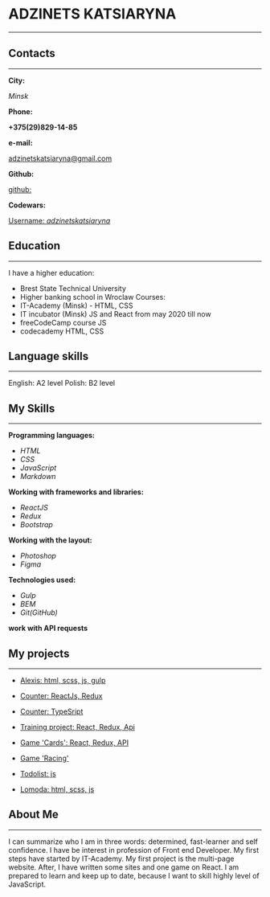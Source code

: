 # ADZINETS KATSIARYNA
****

## Contacts
****

**City:**

*Minsk*

**Phone:**

**+375(29)829-14-85**

**e-mail:**

adzinetskatsiaryna@gmail.com

**Github:**

[github:](https://github.com/adzinetskatsiaryna)

**Codewars:**

[Username: *adzinetskatsiaryna*](https://www.codewars.com/users/adzinetskatsiaryna)

## Education
****

I have a higher education: 
 - Brest State Technical University
 - Higher banking school in Wroclaw
Сourses:
 - IT-Academy (Minsk) - HTML, CSS 
 - IT incubator (Minsk) JS and React from may 2020 till now
 - freeCodeCamp course JS
 - codecademy HTML, CSS

## Language skills
****

English: A2 level
Polish: B2 level

## My Skills
****

**Programming languages:**
 - *HTML*
 - *CSS*
 - *JavaScript*
 - *Markdown*

**Working with frameworks and libraries:**
 - *ReactJS*
 - *Redux*
 - *Bootstrap*

**Working with the layout:**
 - *Photoshop*
 - *Figma*

**Technologies used:**
 - *Gulp*
 - *BEM*
 - *Git(GitHub)*

**work with API requests**

## My projects
****

 - [Alexis: html, scss, js, gulp](https://adzinetskatsiaryna.github.io/Alexis/dist/index#)

 - [Counter: ReactJs, Redux](https://adzinetskatsiaryna.github.io/counterRedux/)

 - [Counter: TypeSript](https://github.com/adzinetskatsiaryna/CounterTSX)

 - [Training project: React, Redux, Api](https://adzinetskatsiaryna.github.io/message/#/Tuesday)

 - [Game 'Cards': React, Redux, API](https://github.com/adzinetskatsiaryna/cards)

 - [Game 'Racing'](https://adzinetskatsiaryna.github.io/newRacingGame/)

 - [Todolist: js](https://github.com/adzinetskatsiaryna/todoList_JS)

 - [Lomoda: html, scss, js](https://adzinetskatsiaryna.github.io/lomoda/)

## About Me 
****

I can summarize who I am in three words: determined, fast-learner and self confidence. I have be interest in profession of Front end Developer. My first steps have started by IT-Academy. My first project is the multi-page website. After, I have written some sites and one game on React. I am prepared to learn and keep up to date, because I want to skill highly level of JavaScript.

 







